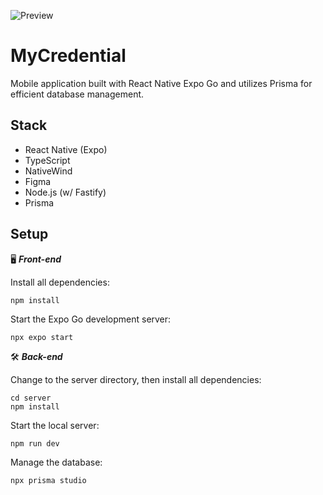 ![Preview](./.github/preview.jpg)

# MyCredential

Mobile application built with React Native Expo Go and utilizes Prisma for efficient database management.

## Stack

- React Native (Expo)
- TypeScript
- NativeWind
- Figma
- Node.js (w/ Fastify)
- Prisma

## Setup

🖥️ **_Front-end_**

Install all dependencies:

```
npm install
```

Start the Expo Go development server:

```
npx expo start
```

🛠️ **_Back-end_**

Change to the server directory, then install all dependencies:

```
cd server
npm install
```

Start the local server:

```
npm run dev
```

Manage the database:

```
npx prisma studio
```
